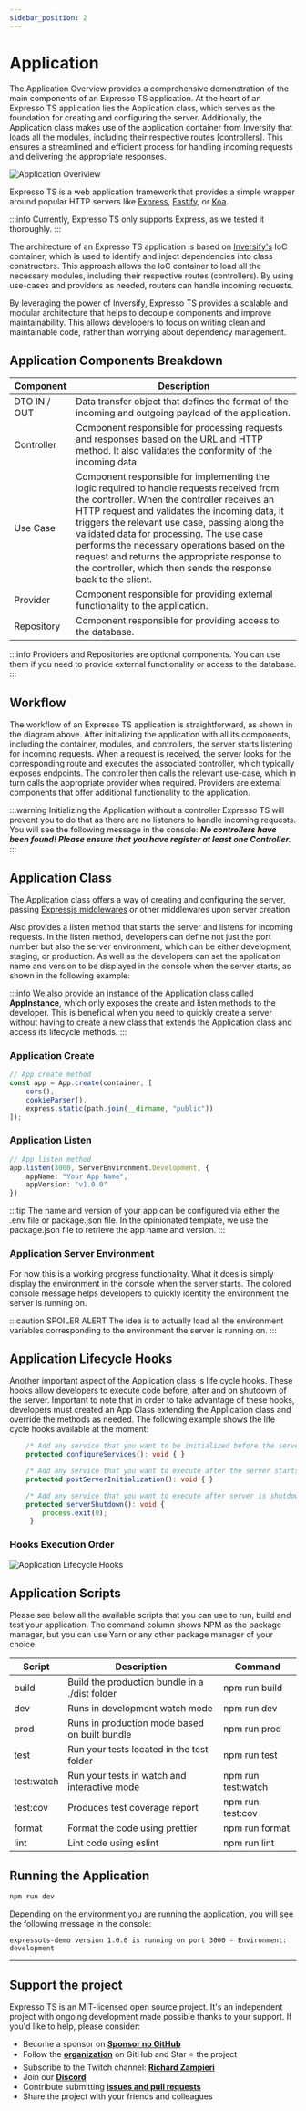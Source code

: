 ```yaml
---
sidebar_position: 2
---
```


# Application

The Application Overview provides a comprehensive demonstration of the main components of an Expresso TS application. At the heart of an Expresso TS application lies the Application class, which serves as the foundation for creating and configuring the server. Additionally, the Application class makes use of the application container from Inversify that loads all the modules, including their respective routes [controllers]. This ensures a streamlined and efficient process for handling incoming requests and delivering the appropriate responses.

![Application Overiview](./img/app-overview.png)

Expresso TS is a web application framework that provides a simple wrapper around popular HTTP servers like [Express](https://expressjs.com), [Fastify](https://www.fastify.io/), or [Koa](https://koajs.com/).

:::info
Currently, Expresso TS only supports Express, as we tested it thoroughly.
:::

The architecture of an Expresso TS application is based on [Inversify's](https://inversify.io/) IoC container, which is used to identify and inject dependencies into class constructors. This approach allows the IoC container to load all the necessary modules, including their respective routes (controllers). By using use-cases and providers as needed, routers can handle incoming requests.

By leveraging the power of Inversify, Expresso TS provides a scalable and modular architecture that helps to decouple components and improve maintainability. This allows developers to focus on writing clean and maintainable code, rather than worrying about dependency management.

## Application Components Breakdown

| Component             | Description                                                                                                                                                                                                                                                                                                                                                      |
| --------------------- | ---------------------------------------------------------------------------------------------------------------------------------------------------------------------------------------------------------------------------------------------------------------------------------------------------------------------------------------------------------------- |
| DTO IN / OUT          | Data transfer object that defines the format of the incoming and outgoing payload of the application.                                                                                                                                                                                                                                                           |
| Controller            | Component responsible for processing requests and responses based on the URL and HTTP method. It also validates the conformity of the incoming data.                                                                                                                                                                                                           |
| Use Case              | Component responsible for implementing the logic required to handle requests received from the controller. When the controller receives an HTTP request and validates the incoming data, it triggers the relevant use case, passing along the validated data for processing. The use case performs the necessary operations based on the request and returns the appropriate response to the controller, which then sends the response back to the client. |
| Provider | Component responsible for providing external functionality to the application. |
| Repository | Component responsible for providing access to the database. |

:::info
Providers and Repositories are optional components. You can use them if you need to provide external functionality or access to the database.
:::

## Workflow

The workflow of an Expresso TS application is straightforward, as shown in the diagram above. After initializing the application with all its components, including the container, modules, and controllers, the server starts listening for incoming requests. When a request is received, the server looks for the corresponding route and executes the associated controller, which typically exposes endpoints. The controller then calls the relevant use-case, which in turn calls the appropriate provider when required. Providers are external components that offer additional functionality to the application.

:::warning Initializing the Application without a controller
Expresso TS will prevent you to do that as there are no listeners to handle incoming requests. You will see the following message in the console:
***No controllers have been found! Please ensure that you have register at least one Controller.***
:::

## Application Class

The Application class offers a way of creating and configuring the server, passing [Expressjs middlewares](https://expressjs.com/en/guide/writing-middleware.html) or other middlewares upon server creation.

Also provides a listen method that starts the server and listens for incoming requests. In the listen method, developers can define not just the port number but also the server environment, which can be either development, staging, or production. As well as the developers can set the application name and version to be displayed in the console when the server starts, as shown in the following example:

:::info
We also provide an instance of the Application class called **AppInstance**, which only exposes the create and listen methods to the developer. This is beneficial when you need to quickly create a server without having to create a new class that extends the Application class and access its lifecycle methods.
:::

### Application Create

```typescript
// App create method
const app = App.create(container, [
    cors(),
    cookieParser(),
    express.static(path.join(__dirname, "public"))
]);
```

### Application Listen

```typescript
// App listen method
app.listen(3000, ServerEnvironment.Development, {
    appName: "Your App Name",
    appVersion: "v1.0.0"
})
```

:::tip
The name and version of your app can be configured via either the .env file or package.json file. In the opinionated template, we use the package.json file to retrieve the app name and version.
:::

### Application Server Environment

For now this is a working progress functionality. What it does is simply display the environment in the console when the server starts. The colored console message helps developers to quickly identity the environment the server is running on.

:::caution SPOILER ALERT
The idea is to actually load all the environment variables corresponding to the environment the server is running on.
:::

## Application Lifecycle Hooks

Another important aspect of the Application class is life cycle hooks. These hooks allow developers to execute code before, after and on shutdown of the server. Important to note that in order to take advantage of these hooks, developers must created an App Class extending the Application class and override the methods as needed. The following example shows the life cycle hooks available at the moment:

```typescript
    /* Add any service that you want to be initialized before the server starts */
    protected configureServices(): void { }

    /* Add any service that you want to execute after the server starts */
    protected postServerInitialization(): void { }

    /* Add any service that you want to execute after server is shutdown */
    protected serverShutdown(): void {
        process.exit(0);
     }
```

### Hooks Execution Order

![Application Lifecycle Hooks](./img/app-life-cycle.png)

## Application Scripts

Please see below all the available scripts that you can use to run, build and test your application.
The command column shows NPM as the package manager, but you can use Yarn or any other package manager of your choice.

| Script      | Description                                        | Command                      |
| ----------- | -------------------------------------------------- | ---------------------------- |
| build       | Build the production bundle in a ./dist folder     | npm run build                |
| dev         | Runs in development watch mode                     | npm run dev                  |
| prod        | Runs in production mode based on built bundle      | npm run prod                 |
| test        | Run your tests located in the test folder          | npm run test                 |
| test:watch  | Run your tests in watch and interactive mode       | npm run test:watch           |
| test:cov    | Produces test coverage report                      | npm run test:cov             |
| format      | Format the code using prettier                     | npm run format               |
| lint        | Lint code using eslint                             | npm run lint                 |

## Running the Application

```bash
npm run dev
```

Depending on the environment you are running the application, you will see the following message in the console:

`expressots-demo version 1.0.0 is running on port 3000 - Environment: development`

---

## Support the project

Expresso TS is an MIT-licensed open source project. It's an independent project with ongoing development made possible thanks to your support. If you'd like to help, please consider:

- Become a sponsor on **[Sponsor no GitHub](https://github.com/sponsors/expressots)**
- Follow the **[organization](https://github.com/expressots)** on GitHub and Star ⭐ the project
- Subscribe to the Twitch channel: **[Richard Zampieri](https://www.twitch.tv/richardzampieri)**
- Join our **[Discord](https://discord.com/invite/PyPJfGK)**
- Contribute submitting **[issues and pull requests](https://github.com/expressots/expressots/issues/new/choose)**
- Share the project with your friends and colleagues